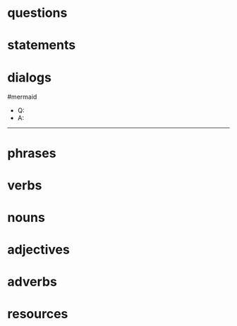 # questions

# statements


# dialogs
#mermaid 

- Q:
- A:

---

# phrases

# verbs

# nouns

# adjectives

# adverbs

# resources
